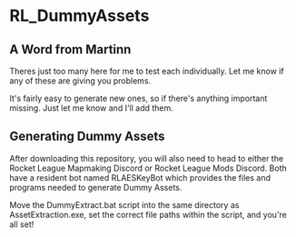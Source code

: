 # RL_DummyAssets

## A Word from Martinn

Theres just too many here for me to test each individually. Let me know if any of these are giving you problems.

It's fairly easy to generate new ones, so if there's anything important missing. Just let me know and I'll add them.

## Generating Dummy Assets

After downloading this repository, you will also need to head to either the Rocket League Mapmaking Discord or Rocket League Mods Discord. Both have a resident bot named RLAESKeyBot which provides the files and programs needed to generate Dummy Assets.

Move the DummyExtract.bat script into the same directory as AssetExtraction.exe, set the correct file paths within the script, and you're all set!